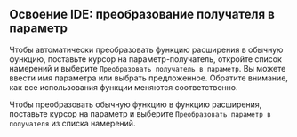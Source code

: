 ## Освоение IDE: преобразование получателя в параметр

Чтобы автоматически преобразовать функцию расширения в обычную функцию, поставьте
курсор на параметр-получатель, откройте список намерений и выберите
<span class="control">`Преобразовать получатель в параметр`</span>. Вы можете
ввести имя параметра или выбрать предложенное. Обратите внимание, как все
использования функции меняются соответственно.

Чтобы преобразовать обычную функцию в функцию расширения, поставьте курсор на
параметр и выберите <span class="control">`Преобразовать параметр в
получателя`</span> из списка намерений.